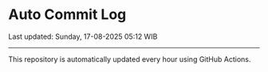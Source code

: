 # Auto Commit Log

Last updated: Sunday, 17-08-2025 05:12 WIB

---

This repository is automatically updated every hour using GitHub Actions.
